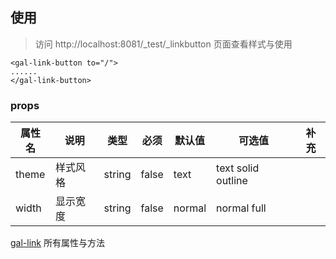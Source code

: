 ## 使用

> 访问 http://localhost:8081/\_test/\_linkbutton 页面查看样式与使用

```
<gal-link-button to="/">
......
</gal-link-button>
```

### props

| 属性名 | 说明     | 类型   | 必须  | 默认值 | 可选值             | 补充 |
| ------ | -------- | ------ | ----- | ------ | ------------------ | ---- |
| theme  | 样式风格 | string | false | text   | text solid outline |      |
| width  | 显示宽度 | string | false | normal | normal full        |      |

[gal-link](../link/link.md) 所有属性与方法
